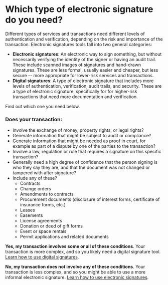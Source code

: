 # Which type of electronic signature do you need?

Different types of services and transactions need different levels of authentication and verification, depending on the risk and importance of the transaction. Electronic signatures tools fall into two general categories:  

* **Electronic signatures**: An electronic way to sign something, but without necessarily verifying the identity of the signer or having an audit trail. These include scanned images of signatures and hand-drawn signatures. These are less formal, usually easier and cheaper, but less secure -- more appropriate for lower-risk services and transactions.  
* **Digital signatures**: A type of electronic signature that includes more levels of authentication, verification, audit trails, and security. These are a type of electronic signature, specifically for for higher-risk transactions that need more documentation and verification. 

Find out which one you need below. 

### Does your transaction:

* Involve the exchange of money, property rights, or legal rights?
* Generate information that might be subject to audit or compliance?
* Generate information that might be needed as proof in court, for example as part of a dispute by one of the parties to the transaction?
* Involve a law, regulation or rule that requires a signature on this specific transaction?
* Generally need a high degree of confidence that the person signing is who they say they are, and that the document was not changed or tampered with after signature?
* Include any of these?
  * Contracts    
  * Change orders   
  * Amendments to contracts 
  * Procurement documents \(disclosure of interest forms, certificate of insurance forms, etc.\) 
  * Leases 
  * Easements 
  * License agreements 
  * Donation or deed of gift forms 
  * Event or space rentals 
  * Permit applications and related documents 

**Yes, my transaction involves some or all of these conditions**. Your transaction is more complex, and so you likely need a digital signature tool. [Learn how to use digital signatures](using-digital-signatures-for-more-complex-transactions.md).

**No, my transaction does not involve any of these conditions**. Your transaction is less complex, and so you might be able to use a more informal electronic signature. [Learn how to use electronic signatures](using-electronic-signatures-for-less-complex-transactions.md).

